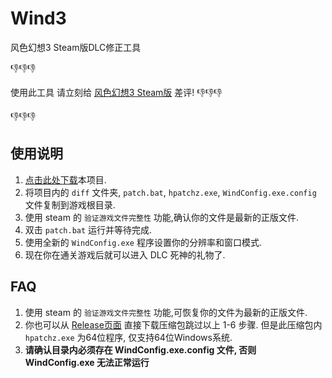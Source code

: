 # Wind3
风色幻想3 Steam版DLC修正工具

👎👎👎

使用此工具 请立刻给 [风色幻想3 Steam版](https://store.steampowered.com/app/2020500/3/) 差评! 👎👎👎

👎👎👎

## 使用说明
1. [点击此处下载](https://github.com/peaceshi/Wind3/archive/refs/heads/main.zip)本项目.
2. 将项目内的 `diff` 文件夹, `patch.bat`, `hpatchz.exe`, `WindConfig.exe.config` 文件复制到游戏根目录.
3. 使用 steam 的 `验证游戏文件完整性` 功能,确认你的文件是最新的正版文件.
4. 双击 `patch.bat` 运行并等待完成.
5. 使用全新的 `WindConfig.exe` 程序设置你的分辨率和窗口模式. 
6. 现在你在通关游戏后就可以进入 DLC 死神的礼物了.

## FAQ
1. 使用 steam 的 `验证游戏文件完整性` 功能,可恢复你的文件为最新的正版文件.
2. 你也可以从 [Release页面](https://github.com/peaceshi/Wind3/releases) 直接下载压缩包跳过以上 1-6 步骤.
但是此压缩包内 `hpatchz.exe` 为64位程序, 仅支持64位Windows系统.
3. **请确认目录内必须存在 WindConfig.exe.config 文件, 否则 WindConfig.exe 无法正常运行**

